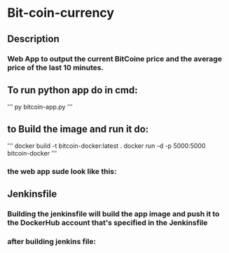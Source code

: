 # Bit-coin-currency
## Description 
### Web App to output the current BitCoine price and the average price of the last 10 minutes.
## To run python app do in cmd:
'''
py bitcoin-app.py
'''
## to Build the image and run it do:
'''
docker build -t bitcoin-docker:latest .
docker run -d -p 5000:5000 bitcoin-docker
'''

### the web app sude look like this:


## Jenkinsfile
### Building the jenkinsfile will build the app image and push it to the DockerHub account that's specified in the Jenkinsfile
### after building jenkins file:


